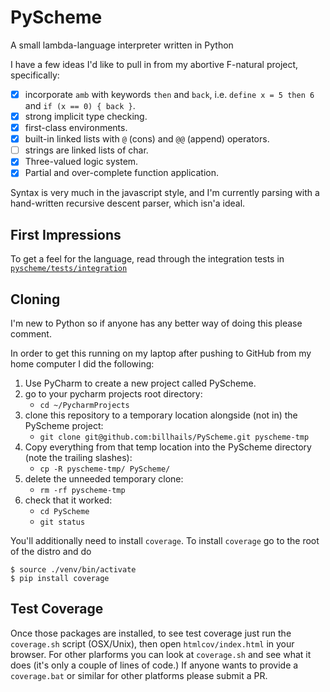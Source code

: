 # PyScheme

A small lambda-language interpreter written in Python

I have a few ideas I'd like to pull in from my abortive F-natural project,
specifically:

- [x] incorporate `amb` with keywords `then` and `back`, i.e. `define x = 5 then 6`
and `if (x == 0) { back }`.
- [x] strong implicit type checking.
- [x] first-class environments.
- [x] built-in linked lists with `@` (cons) and `@@` (append) operators.
- [ ] strings are linked lists of char.
- [x] Three-valued logic system.
- [x] Partial and over-complete function application.

Syntax is very much in the javascript style, and I'm currently parsing with a hand-written recursive descent parser,
which isn'a ideal.

## First Impressions

To get a feel for the language, read through the integration tests in [`pyscheme/tests/integration`](https://github.com/billhails/PyScheme/tree/master/pyscheme/tests/integration)

## Cloning

I'm new to Python so if anyone has any better way of doing this please comment.

In order to get this running on my laptop after pushing to GitHub from my home computer I did the following:

1. Use PyCharm to create a new project called PyScheme.
1. go to your pycharm projects root directory:
   * `cd ~/PycharmProjects`
1. clone this repository to a temporary location alongside (not in) the PyScheme project:
   * `git clone git@github.com:billhails/PyScheme.git pyscheme-tmp`
1. Copy everything from that temp location into the PyScheme directory (note the trailing slashes):
   * `cp -R pyscheme-tmp/ PyScheme/`
1. delete the unneeded temporary clone:
   * `rm -rf pyscheme-tmp`
1. check that it worked:
   * `cd PyScheme`
   * `git status`

You'll additionally need to install `coverage`. To install `coverage` go to the root of the distro and do
```
$ source ./venv/bin/activate
$ pip install coverage
```

## Test Coverage

Once those packages are installed, to see test coverage just run the `coverage.sh` script (OSX/Unix), then open
`htmlcov/index.html` in your browser. For other plarforms you can look at `coverage.sh` and see what it does (it's
only a couple of lines of code.) If anyone wants to provide a
 `coverage.bat` or similar for other platforms please
submit a PR.
